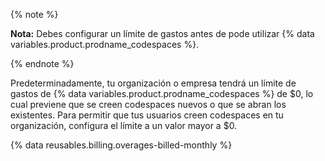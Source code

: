 {% note %}

**Nota:** Debes configurar un límite de gastos antes de pode utilizar {% data variables.product.prodname_codespaces %}.

{% endnote %}

Predeterminadamente, tu organización o empresa tendrá un límite de gastos de {% data variables.product.prodname_codespaces %} de $0, lo cual previene que se creen codespaces nuevos o que se abran los existentes. Para permitir que tus usuarios creen codespaces en tu organización, configura el límite a un valor mayor a $0.

{% data reusables.billing.overages-billed-monthly %}